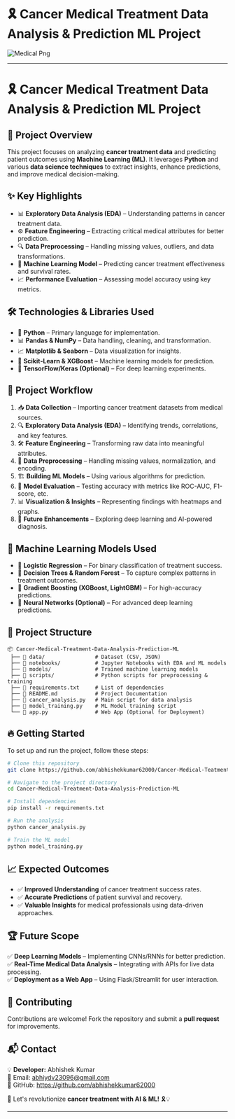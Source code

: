#  🎗 Cancer Medical Treatment Data Analysis & Prediction ML Project  
![Medical Png](https://github.com/user-attachments/assets/33f6e71a-a3fc-4379-8aa3-3b9a82115b37)


---

# 🎗 Cancer Medical Treatment Data Analysis & Prediction ML Project  

## 📢 Project Overview  
This project focuses on analyzing **cancer treatment data** and predicting patient outcomes using **Machine Learning (ML)**. It leverages **Python** and various **data science techniques** to extract insights, enhance predictions, and improve medical decision-making.  

## ✨ Key Highlights  
- 📊 **Exploratory Data Analysis (EDA)** – Understanding patterns in cancer treatment data.  
- ⚙️ **Feature Engineering** – Extracting critical medical attributes for better prediction.  
- 🔍 **Data Preprocessing** – Handling missing values, outliers, and data transformations.  
- 🤖 **Machine Learning Model** – Predicting cancer treatment effectiveness and survival rates.  
- 📈 **Performance Evaluation** – Assessing model accuracy using key metrics.  

## 🛠 Technologies & Libraries Used  
- 🐍 **Python** – Primary language for implementation.  
- 📊 **Pandas & NumPy** – Data handling, cleaning, and transformation.  
- 📈 **Matplotlib & Seaborn** – Data visualization for insights.  
- 🏥 **Scikit-Learn & XGBoost** – Machine learning models for prediction.  
- 💾 **TensorFlow/Keras (Optional)** – For deep learning experiments.  

## 🚀 Project Workflow  
1. 📥 **Data Collection** – Importing cancer treatment datasets from medical sources.  
2. 🔍 **Exploratory Data Analysis (EDA)** – Identifying trends, correlations, and key features.  
3. 🛠 **Feature Engineering** – Transforming raw data into meaningful attributes.  
4. 🧹 **Data Preprocessing** – Handling missing values, normalization, and encoding.  
5. 🏗 **Building ML Models** – Using various algorithms for prediction.  
6. 🎯 **Model Evaluation** – Testing accuracy with metrics like ROC-AUC, F1-score, etc.  
7. 📊 **Visualization & Insights** – Representing findings with heatmaps and graphs.  
8. 🚀 **Future Enhancements** – Exploring deep learning and AI-powered diagnosis.  

## 🔬 Machine Learning Models Used  
- 🔹 **Logistic Regression** – For binary classification of treatment success.  
- 🔹 **Decision Trees & Random Forest** – To capture complex patterns in treatment outcomes.  
- 🔹 **Gradient Boosting (XGBoost, LightGBM)** – For high-accuracy predictions.  
- 🔹 **Neural Networks (Optional)** – For advanced deep learning predictions.  

## 📂 Project Structure  
```
📦 Cancer-Medical-Treatment-Data-Analysis-Prediction-ML  
 ├── 📁 data/                # Dataset (CSV, JSON)  
 ├── 📁 notebooks/           # Jupyter Notebooks with EDA and ML models  
 ├── 📁 models/              # Trained machine learning models  
 ├── 📁 scripts/             # Python scripts for preprocessing & training  
 ├── 📄 requirements.txt     # List of dependencies  
 ├── 📄 README.md            # Project Documentation  
 ├── 📄 cancer_analysis.py   # Main script for data analysis  
 ├── 📄 model_training.py    # ML Model training script  
 └── 📄 app.py               # Web App (Optional for Deployment)  
```  

## 🔥 Getting Started  
To set up and run the project, follow these steps:  
```bash
# Clone this repository  
git clone https://github.com/abhishekkumar62000/Cancer-Medical-Teatment-Data-Analysis-Prediction-ML.git  

# Navigate to the project directory  
cd Cancer-Medical-Treatment-Data-Analysis-Prediction-ML  

# Install dependencies  
pip install -r requirements.txt  

# Run the analysis  
python cancer_analysis.py  

# Train the ML model  
python model_training.py  
```  

## 📈 Expected Outcomes  
- ✅ **Improved Understanding** of cancer treatment success rates.  
- ✅ **Accurate Predictions** of patient survival and recovery.  
- ✅ **Valuable Insights** for medical professionals using data-driven approaches.  

## 🏆 Future Scope  
✅ **Deep Learning Models** – Implementing CNNs/RNNs for better prediction.  
✅ **Real-Time Medical Data Analysis** – Integrating with APIs for live data processing.  
✅ **Deployment as a Web App** – Using Flask/Streamlit for user interaction.  

## 🤝 Contributing  
Contributions are welcome! Fork the repository and submit a **pull request** for improvements.  

## 📬 Contact  
💡 **Developer:** Abhishek Kumar  
📧 Email: abhiydv23096@gmail.com  
🔗 GitHub: https://github.com/abhishekkumar62000 

🚀 Let's revolutionize **cancer treatment with AI & ML!** 🎗💡  

---
